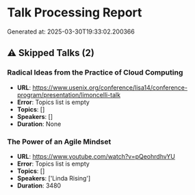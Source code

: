 # Talk Processing Report

Generated at: 2025-03-30T19:33:02.200366

## ⚠️ Skipped Talks (2)

### Radical Ideas from the Practice of Cloud Computing
- **URL**: https://www.usenix.org/conference/lisa14/conference-program/presentation/limoncelli-talk
- **Error**: Topics list is empty
- **Topics**: []
- **Speakers**: []
- **Duration**: None

### The Power of an Agile Mindset
- **URL**: https://www.youtube.com/watch?v=pQeohrdhvYU
- **Error**: Topics list is empty
- **Topics**: []
- **Speakers**: ['Linda Rising']
- **Duration**: 3480

